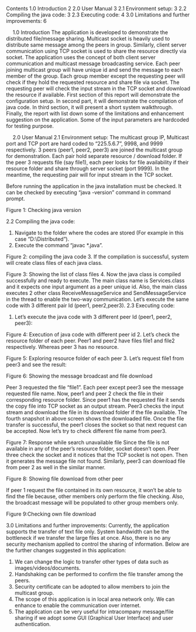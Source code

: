 Contents
1.0 Introduction	2
2.0 User Manual	3
2.1 Environment setup:	3
2.2 Compiling the java code:	3
2.3 Executing code:	4
3.0 Limitations and further improvements:	6

 
1.0 Introduction
The application is developed to demonstrate the distributed file/message sharing. Multicast socket is heavily used to distribute same message among the peers in group. Similarly, client server communication using TCP socket is used to share the resource directly via socket. The application uses the concept of both client server communication and multicast message broadcasting service. Each peer joining multicast group will have unique id and send the message to each member of the group. Each group member except the requesting peer will check if they hold the requested resource and share file via socket. The requesting peer will check the input stream in the TCP socket and download the resource if available. 
First section of this report will demonstrate the configuration setup. In second part, it will demonstrate the compilation of java code. In third section, it will present a short system walkthrough. Finally, the report with list down some of the limitations and enhancement suggestion on the application. Some of the input parameters are hardcoded for testing purpose.
 
 
2.0 User Manual
2.1 Environment setup: 
The multicast group IP, Multicast port and TCP port are hard coded to “225.5.6.7”, 9998, and 9999 respectively. 3 peers (peer1, peer2, peer3) are joined the multicast group for demonstration. Each pair hold separate resource / download folder. If the peer 3 requests file (say file1), each peer looks for file availability if their resource folder and share through server socket (port 9999). In the meantime, the requesting pair will for input stream in the TCP socket. 
 
Before running the application in the java installation must be checked. It can be checked by executing “java -version” command in command prompt. 
 
Figure 1: Checking java version

2.2 Compiling the java code: 
1.	Navigate to the folder where the codes are stored (For example in this case “D:\Distributed”). 
2.	Execute the command “javac *.java”. 

 
Figure 2: compiling the java code
3.	If the compilation is successful, system will create class files of each java class. 
 
Figure 3: Showing the list of class files
4.	Now the java class is compiled successfully and ready to execute. The main class name is Services.class and it expects one input argument as a peer unique id. Also, the main class executes 2 other class ReceiveMessageService and SendMessageService in the thread to enable the two-way communication. Let’s execute the same code with 3 different pair Id (peer1, peer2,peer3). 
2.3 Executing code: 
1.	Let’s execute the java code with 3 different peer Id (peer1, peer2, peer3): 
 
Figure 4: Execution of java code with different peer id
2.	Let’s check the resource folder of each peer. Peer1 and peer2 have files file1 and file2 respectively. Whereas peer 3 has no resource. 
 
Figure 5: Exploring resource folder of each peer
3.	Let’s request file1 from peer3 and see the result: 
 
Figure 6: Showing the message broadcast and file download

Peer 3 requested the file “file1”. Each peer except peer3 see the message requested file name. Now, peer1 and peer 2 check the file in their corresponding resource folder. Since peer1 has the requested file it sends the copy file into TCP socket as an output stream. Peer3 checks the input stream and download the file in its download folder if the file available. The fourth snapshot in above screen shows the downloaded file. 
Once the file transfer is successful, the peer1 closes the socket so that next request can be accepted. 
Now let’s try to check different file name from peer3. 
 
Figure 7: Response while search unavailable file
Since the file is not available in any of the peer’s resource folder, socket doesn’t open. Peer three check the socket and it notices that the TCP socket is not open. Then it generates the message file not found. 
Similarly, peer3 can download file from peer 2 as well in the similar manner. 
 
Figure 8: Showing file download from other peer


If peer 1 request the file contained in its own resource, it won’t be able to find the file because, other members only perform the file checking. Also, the broadcast message will be populated to other group members only. 
 
Figure 9:Checking own file download

3.0 Limitations and further improvements: 
Currently, the application supports the transfer of text file only. System bandwidth can be the bottleneck if we transfer the large files at once. Also, there is no any security mechanism applied to control the sharing of information. 
Below are the further changes suggested in this application: 
1.	We can change the logic to transfer other types of data such as images/videos/documents. 
2.	Handshaking can be performed to confirm the file transfer among the peers. 
3.	Security certificate can be adopted to allow members to join the multicast group. 
4.	The scope of this application is in local area network only. We can enhance to enable the communication over internet.
5.	The application can be very useful for intracompany message/file sharing if we adopt some GUI (Graphical User Interface) and user authentication. 

